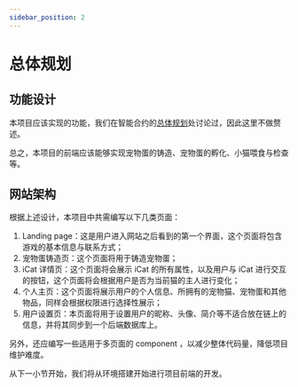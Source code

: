 ```yaml
---
sidebar_position: 2
---
```


# 总体规划

## 功能设计

本项目应该实现的功能，我们在智能合约的[总体规划](../../smart-contract/overall-plan/#功能设计)处讨论过，因此这里不做赘述。

总之，本项目的前端应该能够实现宠物蛋的铸造、宠物蛋的孵化、小猫喂食与检查等。

## 网站架构

根据上述设计，本项目中共需编写以下几类页面：

1. Landing page：这是用户进入网站之后看到的第一个界面，这个页面将包含游戏的基本信息与联系方式；
2. 宠物蛋铸造页：这个页面将用于铸造宠物蛋；
3. iCat 详情页：这个页面将会展示 iCat 的所有属性，以及用户与 iCat 进行交互的按钮，这个页面将会根据用户是否为当前猫的主人进行变化；
4. 个人主页：这个页面将展示用户的个人信息、所拥有的宠物猫、宠物蛋和其他物品，同样会根据权限进行选择性展示；
5. 用户设置页：本页面将用于设置用户的昵称、头像、简介等不适合放在链上的信息，并将其同步到一个后端数据库上。

另外，还应编写一些适用于多页面的 component ，以减少整体代码量，降低项目维护难度。

从下一小节开始，我们将从环境搭建开始进行项目前端的开发。

